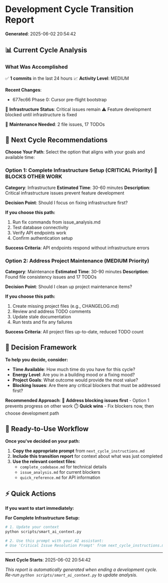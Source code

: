 # Development Cycle Transition Report
**Generated**: 2025-06-02 20:54:42

## 📊 Current Cycle Analysis

### What Was Accomplished

✅ **1 commits** in the last 24 hours
📈 **Activity Level**: MEDIUM

**Recent Changes**:
- 677ec66 Phase 0: Cursor pre-flight bootstrap

🚨 **Infrastructure Status**: Critical issues remain
⚠️  Feature development blocked until infrastructure is fixed

🔧 **Maintenance Needed**: 2 file issues, 17 TODOs

## 🎯 Next Cycle Recommendations

**Choose Your Path**: Select the option that aligns with your goals and available time:

### Option 1: Complete Infrastructure Setup (CRITICAL Priority) 🚨 **BLOCKS OTHER WORK**
**Category**: Infrastructure
**Estimated Time**: 30-60 minutes
**Description**: Critical infrastructure issues prevent feature development

**Decision Point**: Should I focus on fixing infrastructure first?

**If you choose this path:**
1. Run fix commands from issue_analysis.md
1. Test database connectivity
1. Verify API endpoints work
1. Confirm authentication setup

**Success Criteria**: API endpoints respond without infrastructure errors

### Option 2: Address Project Maintenance (MEDIUM Priority)
**Category**: Maintenance
**Estimated Time**: 30-90 minutes
**Description**: Found file consistency issues and 17 TODOs

**Decision Point**: Should I clean up project maintenance items?

**If you choose this path:**
1. Create missing project files (e.g., CHANGELOG.md)
1. Review and address TODO comments
1. Update stale documentation
1. Run tests and fix any failures

**Success Criteria**: All project files up-to-date, reduced TODO count

## 🤔 Decision Framework

**To help you decide, consider:**

- **Time Available**: How much time do you have for this cycle?
- **Energy Level**: Are you in a building mood or a fixing mood?
- **Project Goals**: What outcome would provide the most value?
- **Blocking Issues**: Are there any critical blockers that must be addressed first?

**Recommended Approach**:
🚨 **Address blocking issues first** - Option 1 prevents progress on other work
⏱️  **Quick wins** - Fix blockers now, then choose development path

## 🔄 Ready-to-Use Workflow

**Once you've decided on your path:**

1. **Copy the appropriate prompt** from `next_cycle_instructions.md`
2. **Include this transition report** for context about what was just completed
3. **Use the relevant context files**:
   - `complete_codebase.md` for technical details
   - `issue_analysis.md` for current blockers
   - `quick_reference.md` for API information

## ⚡ Quick Actions

**If you want to start immediately:**

**For Complete Infrastructure Setup:**
```bash
# 1. Update your context
python scripts/smart_ai_context.py

# 2. Use this prompt with your AI assistant:
# Use 'Critical Issue Resolution Prompt' from next_cycle_instructions.md
```

---
**Next Cycle Starts**: 2025-06-02 20:54:42

*This report is automatically generated when ending a development cycle.*
*Re-run `python scripts/smart_ai_context.py` to update analysis.*

